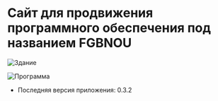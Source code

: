 # Сайт для продвижения программного обеспечения под названием FGBNOU

![Здание](https://obruchev.mos.ru/%D1%86%D0%B5%D0%BD%D1%82%D1%808%D0%B3%D1%88%D0%BB.jpg)

![Программа](https://sun9-38.userapi.com/impg/xYmBV9q8ZIJjm8oOThCc8iEPdbYHFiUAyFGpTg/gGfs1YhpGVk.jpg?size=801x482&quality=96&proxy=1&sign=404f53e49c258bd1a635aefc678b3fba)

- Последняя версия приложения: 0.3.2
